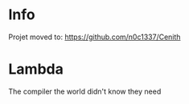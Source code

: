 # Info
Projet moved to: https://github.com/n0c1337/Cenith

# Lambda
The compiler the world didn't know they need
